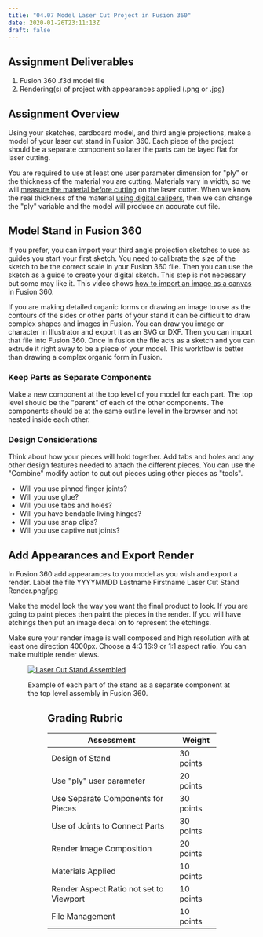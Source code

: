 ```yaml
---
title: "04.07 Model Laser Cut Project in Fusion 360"
date: 2020-01-26T23:11:13Z
draft: false
---
```


## Assignment Deliverables

1.  Fusion 360 .f3d model file
2.  Rendering(s) of project with appearances applied (.png or .jpg)

## Assignment Overview

Using your sketches, cardboard model, and third angle projections, make a model of your laser cut stand in Fusion 360. Each piece of the project should be a separate component so later the parts can be layed flat for laser cutting.

You are required to use at least one user parameter dimension for "ply" or the thickness of the material you are cutting. Materials vary in width, so we will [measure the material before cutting](https://youtu.be/a7HOiBC_81s) on the laser cutter. When we know the real thickness of the material [using digital calipers](https://youtu.be/oOZjbbe6YZk), then we can change the "ply" variable and the model will produce an accurate cut file.

## Model Stand in Fusion 360

If you prefer, you can import your third angle projection sketches to use as guides you start your first sketch. You need to calibrate the size of the sketch to be the correct scale in your Fusion 360 file. Then you can use the sketch as a guide to create your digital sketch. This step is not necessary but some may like it. This video shows [how to import an image as a canvas](https://youtu.be/-3SMfrnWMTE) in Fusion 360.

If you are making detailed organic forms or drawing an image to use as the contours of the sides or other parts of your stand it can be difficult to draw complex shapes and images in Fusion. You can draw you image or character in Illustrator and export it as an SVG or DXF. Then you can import that file into Fusion 360. Once in fusion the file acts as a sketch and you can extrude it right away to be a piece of your model. This workflow is better than drawing a complex organic form in Fusion.

### Keep Parts as Separate Components

Make a new component at the top level of you model for each part. The top level should be the "parent" of each of the other components. The components should be at the same outline level in the browser and not nested inside each other.

### Design Considerations

Think about how your pieces will hold together. Add tabs and holes and any other design features needed to attach the different pieces. You can use the "Combine" modify action to cut out pieces using other pieces as "tools".

- Will you use pinned finger joints?
- Will you use glue?
- Will you use tabs and holes?
- Will you have bendable living hinges?
- Will you use snap clips?
- Will you use captive nut joints?

## Add Appearances and Export Render

In Fusion 360 add appearances to you model as you wish and export a render. Label the file YYYYMMDD Lastname Firstname Laser Cut Stand Render.png/jpg

Make the model look the way you want the final product to look. If you are going to paint pieces then paint the pieces in the render. If you will have etchings then put an image decal on to represent the etchings.

Make sure your render image is well composed and high resolution with at least one direction 4000px. Choose a 4:3 16:9 or 1:1 aspect ratio. You can make multiple render views.

<figure>

[![Laser Cut Stand Assembled](2021-Laser-Cut-Stand-Render-Assembeled.jpg)](2021-Laser-Cut-Stand-Render-Assembeled.png)

<figcaption>

Example of each part of the stand as a separate component at the top level assembly in Fusion 360.

</figcaption>
<figure>

## Grading Rubric

<div class="responsive-table-markdown">

| Assessment                              | Weight    |
| --------------------------------------- | --------- |
| Design of Stand                         | 30 points |
| Use "ply" user parameter                | 20 points |
| Use Separate Components for Pieces      | 30 points |
| Use of Joints to Connect Parts          | 30 points |
| Render Image Composition                | 20 points |
| Materials Applied                       | 10 points |
| Render Aspect Ratio not set to Viewport | 10 points |
| File Management                         | 10 points |

</div>
